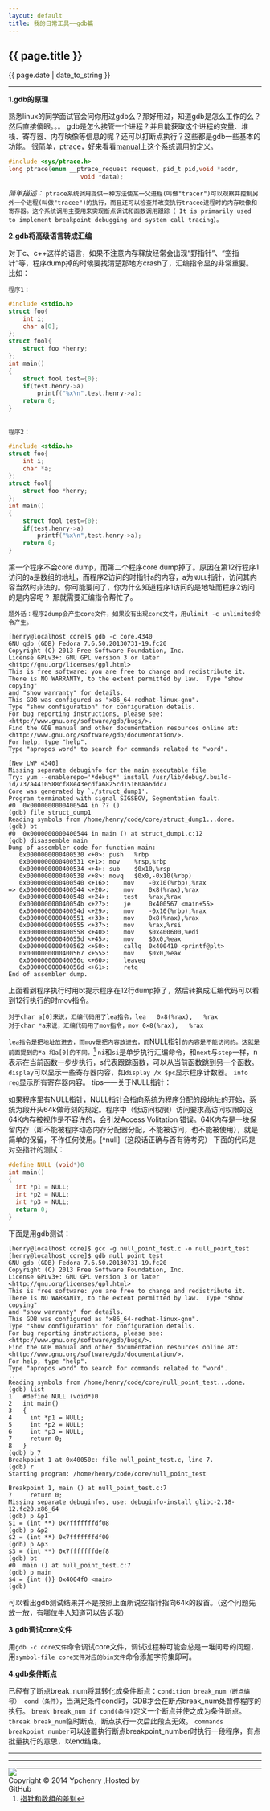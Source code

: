 ```yaml
---
layout: default
title: 我的日常工具——gdb篇
---
```

<h2>{{ page.title }}</h2>
<p>{{ page.date | date_to_string }}</p>


***
**1.gdb的原理**   

熟悉linux的同学面试官会问你用过gdb么？那好用过，知道gdb是怎么工作的么？然后直接傻眼。。。
gdb是怎么接管一个进程？并且能获取这个进程的变量、堆栈、寄存器、内存映像等信息的呢？还可以打断点执行？这些都是gdb一些基本的功能。
很简单，ptrace，好来看看[manual][1]上这个系统调用的定义。
```c
#include <sys/ptrace.h>
long ptrace(enum __ptrace_request request, pid_t pid,void *addr, 
                    void *data);
```
*简单描述：*
`ptrace系统调用提供一种方法使某一父进程(叫做"tracer")可以观察并控制另外一个进程(叫做"tracee")的执行，而且还可以检查并改变执行tracee进程时的内存映像和寄存器。这个系统调用主要用来实现断点调试和函数调用跟踪（ It is primarily used to implement breakpoint debugging and system call tracing）。`

**2.gdb将高级语言转成汇编**  

对于c、c++这样的语言，如果不注意内存释放经常会出现“野指针”、“空指针”等，程序dump掉的时候要找清楚那地方crash了，汇编指令显的非常重要。
比如：  

 `程序1：`
```c
#include <stdio.h>
struct foo{
    int i;
    char a[0];
};
struct fool{
    struct foo *henry;
};
int main()
{
    struct fool test={0};
    if(test.henry->a)
        printf("%x\n",test.henry->a);
    return 0;
}
    
```
`程序2：`
```c
#include <stdio.h>
struct foo{
    int i;
    char *a;
};
struct fool{
    struct foo *henry;
};
int main()
{
    struct fool test={0};
    if(test.henry->a)
        printf("%x\n",test.henry->a);
    return 0;
}
```
第一个程序不会core dump，而第二个程序core dump掉了。原因在第12行程序1访问的a是数组的地址，而程序2访问的时指针a的内容，a为`NULL`指针，访问其内容当然时非法的。你可能要问了，你为什么知道程序1访问的是地址而程序2访问的是内容呢？
那就需要汇编指令帮忙了。

    题外话：程序2dump会产生core文件，如果没有出现core文件，用ulimit -c unlimited命令产生。
```gdb
[henry@localhost core]$ gdb -c core.4340 
GNU gdb (GDB) Fedora 7.6.50.20130731-19.fc20
Copyright (C) 2013 Free Software Foundation, Inc.
License GPLv3+: GNU GPL version 3 or later <http://gnu.org/licenses/gpl.html>
This is free software: you are free to change and redistribute it.
There is NO WARRANTY, to the extent permitted by law.  Type "show copying"
and "show warranty" for details.
This GDB was configured as "x86_64-redhat-linux-gnu".
Type "show configuration" for configuration details.
For bug reporting instructions, please see:
<http://www.gnu.org/software/gdb/bugs/>.
Find the GDB manual and other documentation resources online at:
<http://www.gnu.org/software/gdb/documentation/>.
For help, type "help".
Type "apropos word" to search for commands related to "word".

[New LWP 4340]
Missing separate debuginfo for the main executable file
Try: yum --enablerepo='*debug*' install /usr/lib/debug/.build-id/73/a4410588cf88e43ecdfa6825cd15160aa6ddc7
Core was generated by `./struct_dump1'.
Program terminated with signal SIGSEGV, Segmentation fault.
#0  0x0000000000400544 in ?? ()
(gdb) file struct_dump1
Reading symbols from /home/henry/code/core/struct_dump1...done.
(gdb) bt
#0  0x0000000000400544 in main () at struct_dump1.c:12
(gdb) disassemble main
Dump of assembler code for function main:
   0x0000000000400530 <+0>:	push   %rbp
   0x0000000000400531 <+1>:	mov    %rsp,%rbp
   0x0000000000400534 <+4>:	sub    $0x10,%rsp
   0x0000000000400538 <+8>:	movq   $0x0,-0x10(%rbp)
   0x0000000000400540 <+16>:	mov    -0x10(%rbp),%rax
=> 0x0000000000400544 <+20>:	mov    0x8(%rax),%rax
   0x0000000000400548 <+24>:	test   %rax,%rax
   0x000000000040054b <+27>:	je     0x400567 <main+55>
   0x000000000040054d <+29>:	mov    -0x10(%rbp),%rax
   0x0000000000400551 <+33>:	mov    0x8(%rax),%rax
   0x0000000000400555 <+37>:	mov    %rax,%rsi
   0x0000000000400558 <+40>:	mov    $0x400600,%edi
   0x000000000040055d <+45>:	mov    $0x0,%eax
   0x0000000000400562 <+50>:	callq  0x400410 <printf@plt>
   0x0000000000400567 <+55>:	mov    $0x0,%eax
   0x000000000040056c <+60>:	leaveq 
   0x000000000040056d <+61>:	retq 
End of assembler dump.
```
上面看到程序执行时用bt提示程序在12行dump掉了，然后转换成汇编代码可以看到12行执行的时mov指令。   


    对于char a[0]来说，汇编代码用了lea指令，lea   0×8(%rax),   %rax
    对于char *a来说，汇编代码用了mov指令，mov 0×8(%rax),   %rax

`lea指令是把地址放进去，而mov是把内容放进去，而`NULL指针`的内容是不能访问的。这就是前面提到的*a 和a[0]的不同。`[^struct]
`ni`和`si`是单步执行汇编命令，和`next`与`step`一样，n表示在当前函数一步步执行，s代表跟踪函数，可以从当前函数跳到另一个函数。
`display`可以显示一些寄存器内容，如`display /x $pc`显示程序计数器。
`info reg`显示所有寄存器内容。
    tips——关于NULL指针：

  如果程序里有NULL指针，NULL指针会指向系统为程序分配的段地址的开始，系统为段开头64k做苛刻的规定。程序中（低访问权限）访问要求高访问权限的这64K内存被视作是不容许的，会引发Access Volitation 错误。64K内存是一块保留内存（即不能被程序动态内存分配器分配，不能被访问，也不能被使用），就是简单的保留，不作任何使用。[^null]（这段话正确与否有待考究）
下面的代码是对空指针的测试：
```c
#define NULL (void*)0
int main()
{
  int *p1 = NULL;
  int *p2 = NULL;
  int *p3 = NULL;
  return 0;
}
```
下面是用gdb测试：
```gdb
[henry@localhost core]$ gcc -g null_point_test.c -o null_point_test
[henry@localhost core]$ gdb null_point_test 
GNU gdb (GDB) Fedora 7.6.50.20130731-19.fc20
Copyright (C) 2013 Free Software Foundation, Inc.
License GPLv3+: GNU GPL version 3 or later <http://gnu.org/licenses/gpl.html>
This is free software: you are free to change and redistribute it.
There is NO WARRANTY, to the extent permitted by law.  Type "show copying"
and "show warranty" for details.
This GDB was configured as "x86_64-redhat-linux-gnu".
Type "show configuration" for configuration details.
For bug reporting instructions, please see:
<http://www.gnu.org/software/gdb/bugs/>.
Find the GDB manual and other documentation resources online at:
<http://www.gnu.org/software/gdb/documentation/>.
For help, type "help".
Type "apropos word" to search for commands related to "word".
..
Reading symbols from /home/henry/code/core/null_point_test...done.
(gdb) list
1	#define NULL (void*)0
2	int main()
3	{
4	  int *p1 = NULL;
5	  int *p2 = NULL;
6	  int *p3 = NULL;
7	  return 0;
8	}
(gdb) b 7
Breakpoint 1 at 0x40050c: file null_point_test.c, line 7.
(gdb) r
Starting program: /home/henry/code/core/null_point_test 

Breakpoint 1, main () at null_point_test.c:7
7	  return 0;
Missing separate debuginfos, use: debuginfo-install glibc-2.18-12.fc20.x86_64
(gdb) p &p1
$1 = (int **) 0x7fffffffdf08
(gdb) p &p2
$2 = (int **) 0x7fffffffdf00
(gdb) p &p3
$3 = (int **) 0x7fffffffdef8
(gdb) bt
#0  main () at null_point_test.c:7
(gdb) p main
$4 = {int ()} 0x4004f0 <main>
(gdb) 
```
可以看出gdb测试结果并不是按照上面所说空指针指向64k的段首。（这个问题先放一放，有哪位牛人知道可以告诉我）  


**3.gdb调试core文件**  

用`gdb -c core文件`命令调试core文件，调试过程种可能会总是一堆问号的问题，用`symbol-file core文件对应的bin文件`命令添加字符集即可。

**4.gdb条件断点**  

已经有了断点break_num将其转化成条件断点：`condition break_num（断点编号） cond（条件）`，当满足条件cond时，GDB才会在断点break_num处暂停程序的执行。
`break break_num if cond(条件)`定义一个断点并使之成为条件断点。
`tbreak break_num`临时断点，断点执行一次后此段点无效。
`commands breakpoint_number`可以设置执行断点breakpoint_number时执行一段程序，有点批量执行的意思，以end结束。


[^struct]:[指针和数组的差别][2]

---


[1]:http://man7.org/linux/man-pages/man2/ptrace.2.html
[2]:http://coolshell.cn/articles/11377.html








<!-- UY BEGIN -->
<div style="margin-top:10px">
<div >
<div id="uyan_frame"></div>
<script type="text/javascript" src="http://v2.uyan.cc/code/uyan.js"></script>
<!-- UY END -->
</div>
<hr/>
<div style="margin-left:0px;margin-right:0px">
<div style="float:left"><a href="http://www.danasoft.com"><img src="http://www.danasoft.com/vipersig.jpg" border="0"></a></div>
<div style="float:right;margin-right:200px">Copyright &copy; 2014 Ypchenry ,Hosted by <a href="https://github.com" style="text-decoration:none">GitHub</a></div>
</div>
</div>

